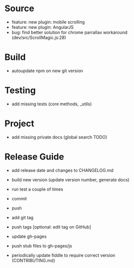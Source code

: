 # Source
 - feature: new plugin: mobile scrolling
 - feature: new plugin: AngularJS
 - bug: find better solution for chrome parrallax workaround (dev/src/ScrollMagic.js:28)

# Build
 - autoupdate npm on new git version

# Testing
 - add missing tests (core methods, _utils)

# Project
 - add missing private docs (global search TODO)

# Release Guide
- add release date and changes to CHANGELOG.md
- build new version (update version number, generate docs)
- run test a couple of times
- commit
- push
- add git tag
- push tags [optional: edit tag on GitHub]

- update gh-pages
- push stub files to gh-pages/js

- periodically update fiddle to require correct version (CONTRIBUTING.md)